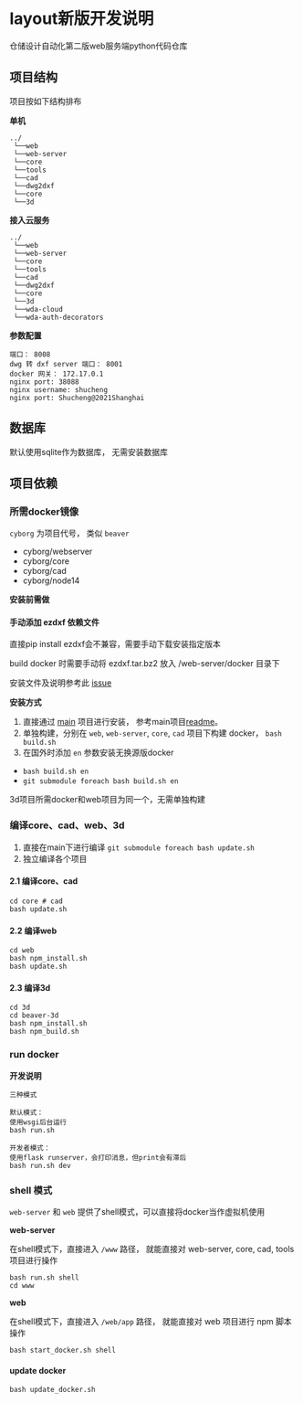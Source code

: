 # layout新版开发说明

仓储设计自动化第二版web服务端python代码仓库

## 项目结构
项目按如下结构排布

**单机**

```
../
 └──web
 └──web-server
 └──core
 └──tools
 └──cad
 └──dwg2dxf
 └──core
 └──3d 
```

**接入云服务**

```
../
 └──web
 └──web-server
 └──core
 └──tools
 └──cad
 └──dwg2dxf
 └──core
 └──3d 
 └──wda-cloud
 └──wda-auth-decorators
```

**参数配置**

```
端口： 8008
dwg 转 dxf server 端口： 8001
docker 网关： 172.17.0.1
nginx port: 38088
nginx username: shucheng
nginx port: Shucheng@2021Shanghai
```

## 数据库
默认使用sqlite作为数据库， 无需安装数据库

## 项目依赖

### 所需docker镜像

`cyborg` 为项目代号， 类似 `beaver`

- cyborg/webserver
- cyborg/core
- cyborg/cad
- cyborg/node14

**安装前需做**

#### 手动添加 ezdxf 依赖文件

直接pip install ezdxf会不兼容，需要手动下载安装指定版本

build docker 时需要手动将 ezdxf.tar.bz2 放入 /web-server/docker 目录下

安装文件及说明参考此  [issue](http://gitlab.shucheng-ai.com/layout/web-server/issues/11) 

**安装方式**

1. 直接通过 [main](http://gitlab.shucheng-ai.com/layout/main) 项目进行安装， 参考main项目[readme](http://gitlab.shucheng-ai.com/layout/main/blob/master/README.md)。
2. 单独构建，分别在 `web`, `web-server`, `core`, `cad` 项目下构建 docker， `bash build.sh`
3. 在国外时添加 `en` 参数安装无换源版docker

- `bash build.sh en`
- `git submodule foreach bash build.sh en`

3d项目所需docker和web项目为同一个，无需单独构建

### 编译core、cad、web、3d

1. 直接在main下进行编译 `git submodule foreach bash update.sh`
2. 独立编译各个项目

#### 2.1 编译core、cad

```
cd core # cad
bash update.sh
```

#### 2.2 编译web

```
cd web
bash npm_install.sh
bash update.sh
```

#### 2.3 编译3d

```
cd 3d
cd beaver-3d
bash npm_install.sh
bash npm_build.sh
```

### run docker

**开发说明**

``` 
三种模式

默认模式：
使用wsgi后台运行
bash run.sh 

开发者模式：
使用flask runserver，会打印消息，但print会有滞后
bash run.sh dev
```


### shell 模式

`web-server` 和 `web` 提供了shell模式，可以直接将docker当作虚拟机使用

**web-server**

在shell模式下，直接进入 `/www` 路径， 就能直接对 web-server, core, cad, tools 项目进行操作

```
bash run.sh shell
cd www
```

**web**

在shell模式下，直接进入 `/web/app` 路径， 就能直接对 web 项目进行 npm 脚本操作

```
bash start_docker.sh shell
```

#### update docker

```
bash update_docker.sh
```
